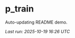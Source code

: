 # p_train

Auto-updating README demo.

<!--START_SECTION:status-->
_Last run: 2025-10-19 16:26 UTC_
<!--END_SECTION:status-->




































































































































































































































































































































































































































































































































































































































































































































































































































































































































































































































































































































































































































































































































